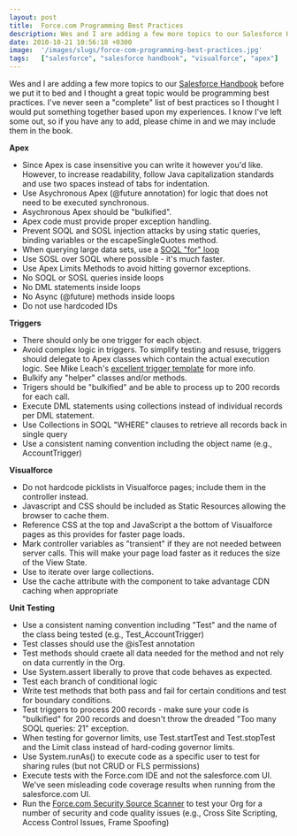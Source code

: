 ```yaml
---
layout: post
title:  Force.com Programming Best Practices
description: Wes and I are adding a few more topics to our Salesforce Handbook before we put it to bed and I thought a great topic would be programming best practices. Ive never seen a complete list of best practices so I thought I would put something together based upon my experiences. I know Ive left some out, so if you have any to add, please chime in and we may include them in the book. Apex * Since Apex is case insensitive you can write it however youd like. However,  to increase readability, follow Jav
date: 2010-10-21 10:56:18 +0300
image:  '/images/slugs/force-com-programming-best-practices.jpg'
tags:   ["salesforce", "salesforce handbook", "visualforce", "apex"]
---
```

<p></p>
<p>Wes and I are adding a few more topics to our <a href="http://salesforcehandbook.wordpress.com/">Salesforce Handbook</a> before we put it to bed and I thought a great topic would be programming best practices. I've never seen a "complete" list of best practices so I thought I would put something together based upon my experiences. I know I've left some out, so if you have any to add, please chime in and we may include them in the book.</p>
<p><strong>Apex</strong></p>
<ul>
<li>Since Apex is case insensitive you can write it however you'd like. However, to increase readability, follow Java capitalization standards and use two spaces instead of tabs for indentation.</li>
<li>Use Asychronous Apex (@future annotation) for logic that does not need to be executed synchronous. </li>
<li>Asychronous Apex should be "bulkified".</li>
<li>Apex code must provide proper exception handling.</li>
<li>Prevent SOQL and SOSL injection attacks by using static queries, binding variables or the escapeSingleQuotes method.</li>
<li>When querying large data sets, use a <a href="http://www.salesforce.com/us/developer/docs/apexcode/Content/langCon_apex_SOQL_VLSQ.htm">SOQL "for" loop</a> </li>
<li>Use SOSL over SOQL where possible - it's much faster.</li>
<li>Use Apex Limits Methods to avoid hitting governor exceptions.</li>
<li>No SOQL or SOSL queries inside loops</li>
<li>No DML statements inside loops</li>
<li>No Async (@future) methods inside loops</li>
<li>Do not use hardcoded IDs</li>
</ul>
<p></p>
<p><strong>Triggers</strong></p>
<ul>
<li>There should only be one trigger for each object.</li>
<li>Avoid complex logic in triggers. To simplify testing and resuse, triggers should delegate to Apex classes which contain the actual execution logic. See Mike Leach's <a href="http://www.embracingthecloud.com/2010/07/08/ASimpleTriggerTemplateForSalesforce.aspx">excellent trigger template</a> for more info.</li>
<li>Bulkify any "helper" classes and/or methods.</li>
<li>Trigers should be "bulkified" and be able to process up to 200 records for each call.</li>
<li>Execute DML statements using collections instead of individual records per DML statement.</li>
<li>Use Collections in SOQL "WHERE" clauses to retrieve all records back in single query</li>
<li>Use a consistent naming convention including the object name (e.g., AccountTrigger)</li>
</ul>
<p></p>
<p><strong>Visualforce</strong></p>
<ul>
<li>Do not hardcode picklists in Visualforce pages; include them in the controller instead.</li>
<li>Javascript and CSS should be included as Static Resources allowing the browser to cache them.</li>
<li>Reference CSS at the top and JavaScript a the bottom of Visualforce pages as this provides for faster page loads.</li>
<li>Mark controller variables as "transient" if they are not needed between server calls. This will make your page load faster as it reduces the size of the View State. </li>
<li>Use <apex:repeat> to iterate over large collections.</li>
<li>Use the cache attribute with the <apex:page> component to take advantage CDN caching when appropriate</li>
</ul>
<p></p>
<p><strong>Unit Testing</strong></p>
<ul>
<li>Use a consistent naming convention including "Test" and the name of the class being tested (e.g., Test_AccountTrigger)</li>
<li>Test classes should use the @isTest annotation</li>
<li>Test methods should craete all data needed for the method and not rely on data currently in the Org. </li>
<li>Use System.assert liberally to prove that code behaves as expected.</li>
<li>Test each branch of conditional logic</li>
<li>Write test methods that both pass and fail for certain conditions and test for boundary conditions.</li>
<li>Test triggers to process 200 records - make sure your code is "bulkified" for 200 records and doesn't throw the dreaded "Too many SOQL queries: 21" exception.</li>
<li>When testing for governor limits, use Test.startTest and Test.stopTest and the Limit class instead of hard-coding governor limits.</li>
<li>Use System.runAs() to execute code as a specific user to test for sharing rules (but not CRUD or FLS permissions)</li>
<li>Execute tests with the Force.com IDE and not the salesforce.com UI. We've seen misleading code coverage results when running from the salesforce.com UI.</li>
<li>Run the <a href="http://security.force.com/sourcescanner">Force.com Security Source Scanner</a> to test your Org for a number of security and code quality issues (e.g., Cross Site Scripting, Access Control Issues, Frame Spoofing)</li>
</ul>
<p></p>
